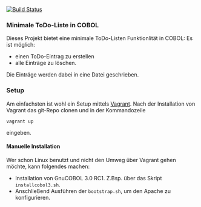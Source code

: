 [![Build Status](https://api.travis-ci.org/FrankR85/ToDoListe.svg?branch=master)](https://travis-ci.org/FrankR85/ToDoListe)

### Minimale ToDo-Liste in COBOL
Dieses Projekt bietet eine minimale ToDo-Listen Funktionlität in COBOL:
Es ist möglich:
 * einen ToDo-Eintrag zu erstellen
 * alle Einträge zu löschen.

Die Einträge werden dabei in eine Datei geschrieben.

### Setup
Am einfachsten ist wohl ein Setup mittels [Vagrant](https://www.vagrantup.com/).
Nach der Installation von Vagrant das git-Repo clonen und in der Kommandozeile
```
vagrant up
```
eingeben.

#### Manuelle Installation
Wer schon Linux benutzt und nicht den Umweg über Vagrant gehen möchte, kann folgendes machen:
 * Installation von GnuCOBOL 3.0 RC1. Z.Bsp. über das Skript ```installcobol3.sh```.
 * Anschließend Ausführen der ```bootstrap.sh```, um den Apache zu konfigurieren.
